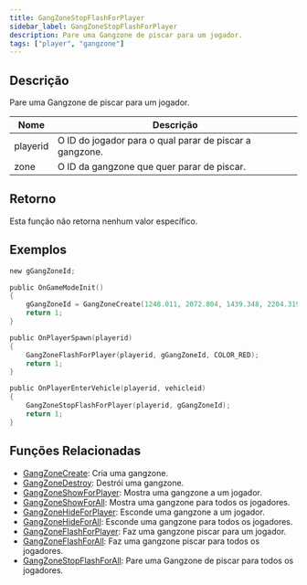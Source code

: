 ```yaml
---
title: GangZoneStopFlashForPlayer
sidebar_label: GangZoneStopFlashForPlayer
description: Pare uma Gangzone de piscar para um jogador.
tags: ["player", "gangzone"]
---
```


## Descrição

Pare uma Gangzone de piscar para um jogador.

| Nome     | Descrição                                               |
| -------- | ------------------------------------------------------- |
| playerid | O ID do jogador para o qual parar de piscar a gangzone. |
| zone     | O ID da gangzone que quer parar de piscar.              |

## Retorno

Esta função não retorna nenhum valor específico.

## Exemplos

```c
new gGangZoneId;

public OnGameModeInit()
{
    gGangZoneId = GangZoneCreate(1248.011, 2072.804, 1439.348, 2204.319);
    return 1;
}

public OnPlayerSpawn(playerid)
{
    GangZoneFlashForPlayer(playerid, gGangZoneId, COLOR_RED);
    return 1;
}

public OnPlayerEnterVehicle(playerid, vehicleid)
{
    GangZoneStopFlashForPlayer(playerid, gGangZoneId);
    return 1;
}
```

## Funções Relacionadas

- [GangZoneCreate](GangZoneCreate): Cria uma gangzone.
- [GangZoneDestroy](GangZoneDestroy): Destrói uma gangzone.
- [GangZoneShowForPlayer](GangZoneShowForPlayer): Mostra uma gangzone a um jogador.
- [GangZoneShowForAll](GangZoneShowForAll): Mostra uma gangzone para todos os jogadores.
- [GangZoneHideForPlayer](GangZoneHideForPlayer): Esconde uma gangzone a um jogador.
- [GangZoneHideForAll](GangZoneHideForAll): Esconde uma gangzone para todos os jogadores.
- [GangZoneFlashForPlayer](GangZoneFlashForPlayer): Faz uma gangzone piscar para um jogador.
- [GangZoneFlashForAll](GangZoneFlashForAll): Faz uma gangzone piscar para todos os jogadores.
- [GangZoneStopFlashForAll](GangZoneStopFlashForAll): Pare uma Gangzone de piscar para todos os jogadores.
